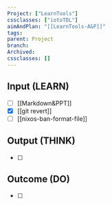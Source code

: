 ```yaml
---
Project: ["LearnTools"]
cssclasses: ["iotoTDL"]
aimAndPlan: "[[LearnTools-A&P]]"
tags: 
parent: Project
branch: 
Archived: 
cssclasses: []
---
```

## Input (LEARN)

- [ ] [[Markdown&PPT]]
- [x] [[git revert]]
- [ ] [[nixos-ban-format-file]]

## Output (THINK)

- [ ] 

## Outcome (DO)

- [ ] 
